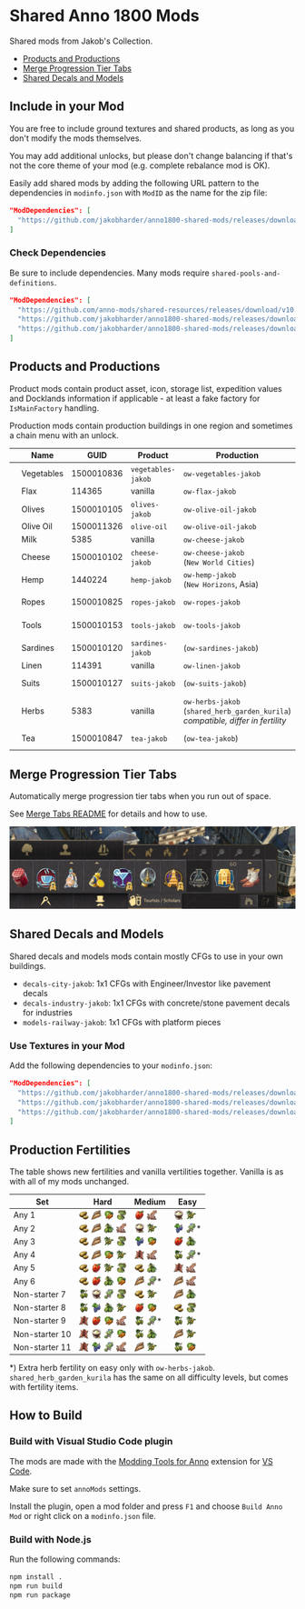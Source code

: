 # Shared Anno 1800 Mods

Shared mods from Jakob's Collection.

- [Products and Productions](#products-and-productions)
- [Merge Progression Tier Tabs](#merge-progression-tier-tabs)
- [Shared Decals and Models](#shared-decals-and-models)

## Include in your Mod

You are free to include ground textures and shared products, as long as you don't modify the mods themselves.

You may add additional unlocks, but please don't change balancing if that's not the core theme of your mod (e.g. complete rebalance mod is OK).

Easily add shared mods by adding the following URL pattern to the dependencies in `modinfo.json` with `ModID` as the name for the zip file:
```json
"ModDependencies": [
  "https://github.com/jakobharder/anno1800-shared-mods/releases/download/v4.5.2/cheese-jakob.zip"
]
```

### Check Dependencies

Be sure to include dependencies.
Many mods require `shared-pools-and-definitions`.

```json
"ModDependencies": [
  "https://github.com/anno-mods/shared-resources/releases/download/v10.4/shared-pools-and-definitions.zip",
  "https://github.com/jakobharder/anno1800-shared-mods/releases/download/v4.5.2/cheese-jakob.zip",
  "https://github.com/jakobharder/anno1800-shared-mods/releases/download/v4.5.2/ow-cheese-jakob.zip"
]
```

## Products and Productions

Product mods contain product asset, icon, storage list, expedition values and Docklands information if applicable - at least a fake factory for `IsMainFactory` handling.

Production mods contain production buildings in one region and sometimes a chain menu with an unlock.

| | Name | GUID | Product | Production | Unlock
---|---|---|---|---|---
<img src="./mods/vegetables-jakob/data/ui/jakob/icon_vegetables.png" style="vertical-align: text-bottom;18px" width="18" /> | Vegetables | 1500010836 | `vegetables-jakob`| `ow-vegetables-jakob` | 1 <img src="./doc/icons/icon_worker.png" style="vertical-align: text-bottom;18px" width="18" />
<img src="./doc/icons/icon_flax.png" style="vertical-align: text-bottom;18px" width="18" /> | Flax | 114365 | vanilla | `ow-flax-jakob` | 1 <img src="./doc/icons/icon_worker.png" style="vertical-align: text-bottom;18px" width="18" />
<img src="./mods/olives-jakob/data/ui/jakob/icon_olives3.png" style="vertical-align: text-bottom;18px" width="18" /> | Olives | 1500010105 | `olives-jakob` | `ow-olive-oil-jakob`
<img src="./mods/olive-oil-jakob/data/ui/jakob/icon_olive_oil3.png" style="vertical-align: text-bottom;18px" width="18" />| Olive Oil | 1500011326  | `olive-oil` | `ow-olive-oil-jakob`
<img src="./doc/icons/icon_milk.png" style="vertical-align: text-bottom;18px" width="18" /> | Milk | 5385 | vanilla | `ow-cheese-jakob` | 1 <img src="./doc/icons/icon_worker.png" style="vertical-align: text-bottom;18px" width="18" />
<img src="./doc/icons/icon_cheese_16.png" style="vertical-align: text-bottom;18px" width="18" /> | Cheese | 1500010102 | `cheese-jakob` | `ow-cheese-jakob`<br/>(`New World Cities`) | 1 <img src="./doc/icons/icon_worker.png" style="vertical-align: text-bottom;18px" width="18" />
<img src="./doc/icons/icon_hemp.png" style="vertical-align: text-bottom;18px" width="18" /> | Hemp | 1440224 | `hemp-jakob` | `ow-hemp-jakob`<br/>(`New Horizons`, Asia)
<img src="./doc/icons/icon_rope.png" style="vertical-align: text-bottom;18px" width="18" /> | Ropes | 1500010825 | `ropes-jakob` | `ow-ropes-jakob` | 500 <img src="./doc/icons/icon_worker.png" style="vertical-align: text-bottom;18px" width="18" />
<img src="./doc/icons/icon_tools.png" style="vertical-align: text-bottom;18px" width="18" /> | Tools | 1500010153 | `tools-jakob` | `ow-tools-jakob` | 900 <img src="./doc/icons/icon_artisan.png" style="vertical-align: text-bottom;18px" width="18" />
<img src="./doc/icons/icon_fish_16.png" style="vertical-align: text-bottom;18px" width="18" /> | Sardines | 1500010120 | `sardines-jakob` | (`ow-sardines-jakob`) | 900 <img src="./doc/icons/icon_artisan.png" style="vertical-align: text-bottom;18px" width="18" />
<img src="./doc/icons/icon_linen.png" style="vertical-align: text-bottom;18px" width="18" /> | Linen | 114391 | vanilla | `ow-linen-jakob`
<img src="./mods/suits-jakob/data/ui/jakob/icon_suits.png" style="vertical-align: text-bottom;18px" width="18" /> | Suits | 1500010127 | `suits-jakob` | (`ow-suits-jakob`) | 900 <img src="./doc/icons/icon_artisan.png" style="vertical-align: text-bottom;18px" width="18" />
<img src="./doc/icons/icon_herbs.png" style="vertical-align: text-bottom;18px" width="18" /> | Herbs | 5383 | vanilla | `ow-herbs-jakob`<br/>(`shared_herb_garden_kurila`)<br>*compatible, differ in fertility*
<img src="./mods/tea-jakob/data/ui/jakob/icon_tea.png" style="vertical-align: text-bottom;18px" width="18" /> | Tea | 1500010847 | `tea-jakob` | (`ow-tea-jakob`) | 900 <img src="./doc/icons/icon_artisan.png" style="vertical-align: text-bottom;18px" width="18" />

## Merge Progression Tier Tabs

Automatically merge progression tier tabs when you run out of space.

See [Merge Tabs README](./mods/merge-menu-jakob/README.md) for details and how to use.

![](./doc/merge-menus.jpg)

## Shared Decals and Models

Shared decals and models mods contain mostly CFGs to use in your own buildings.

- `decals-city-jakob`: 1x1 CFGs with Engineer/Investor like pavement decals
- `decals-industry-jakob`: 1x1 CFGs with concrete/stone pavement decals for industries
- `models-railway-jakob`: 1x1 CFGs with platform pieces

### Use Textures in your Mod

Add the following dependencies to your `modinfo.json`:
```json
"ModDependencies": [
  "https://github.com/jakobharder/anno1800-shared-mods/releases/download/v4.1/decals-city-jakob.zip",
  "https://github.com/jakobharder/anno1800-shared-mods/releases/download/v4.1/decals-industry-jakob.zip",
  "https://github.com/jakobharder/anno1800-shared-mods/releases/download/v4.1/models-railway-jakob.zip"
]
```

## Production Fertilities

The table shows new fertilities and vanilla vertilities together.
Vanilla is as with all of my mods unchanged.

Set | Hard | Medium | Easy
---|---|---|---
Any 1 | <img src="./doc/icons/icon_potatoes.png" style="vertical-align: text-bottom;18px" width="18" /> <img src="./doc/icons/icon_grain.png" style="vertical-align: text-bottom;18px" width="18" /> <img src="./mods/vegetables-jakob/data/ui/jakob/icon_vegetables.png" style="vertical-align: text-bottom;18px" width="18" /> <img src="./doc/icons/icon_flax.png" style="vertical-align: text-bottom;18px" width="18" /> | <img src="./doc/icons/icon_red_pepper.png" style="vertical-align: text-bottom;18px" width="18" /> <img src="./doc/icons/icon_squid.png" style="vertical-align: text-bottom;18px" width="18" /> | <img src="./doc/icons/icon_niter.png" style="vertical-align: text-bottom;18px" width="18" /> <img src="./mods/olives-jakob/data/ui/jakob/icon_olives3.png" style="vertical-align: text-bottom;18px" width="18" />
Any 2 | <img src="./doc/icons/icon_potatoes.png" style="vertical-align: text-bottom;18px" width="18" /> <img src="./doc/icons/icon_grain.png" style="vertical-align: text-bottom;18px" width="18" /> <img src="./doc/icons/icon_hemp.png" style="vertical-align: text-bottom;18px" width="18" /> <img src="./doc/icons/icon_squid.png" style="vertical-align: text-bottom;18px" width="18" /> | <img src="./doc/icons/icon_niter.png" style="vertical-align: text-bottom;18px" width="18" /> <img src="./mods/olives-jakob/data/ui/jakob/icon_olives3.png" style="vertical-align: text-bottom;18px" width="18" /> | <img src="./doc/icons/icon_grapes.png" style="vertical-align: text-bottom;18px" width="18" /> <img src="./doc/icons/icon_herbs.png" style="vertical-align: text-bottom;18px" width="18" />*
Any 3 | <img src="./doc/icons/icon_potatoes.png" style="vertical-align: text-bottom;18px" width="18" /> <img src="./doc/icons/icon_grain.png" style="vertical-align: text-bottom;18px" width="18" /> <img src="./mods/olives-jakob/data/ui/jakob/icon_olives3.png" style="vertical-align: text-bottom;18px" width="18" /> <img src="./doc/icons/icon_flax.png" style="vertical-align: text-bottom;18px" width="18" /> | <img src="./doc/icons/icon_grapes.png" style="vertical-align: text-bottom;18px" width="18" /> <img src="./mods/vegetables-jakob/data/ui/jakob/icon_vegetables.png" style="vertical-align: text-bottom;18px" width="18" /> | <img src="./doc/icons/icon_red_pepper.png" style="vertical-align: text-bottom;18px" width="18" /> <img src="./doc/icons/icon_hemp.png" style="vertical-align: text-bottom;18px" width="18" />
Any 4 | <img src="./doc/icons/icon_potatoes.png" style="vertical-align: text-bottom;18px" width="18" /> <img src="./doc/icons/icon_grain.png" style="vertical-align: text-bottom;18px" width="18" /> <img src="./mods/vegetables-jakob/data/ui/jakob/icon_vegetables.png" style="vertical-align: text-bottom;18px" width="18" /> <img src="./mods/olives-jakob/data/ui/jakob/icon_olives3.png" style="vertical-align: text-bottom;18px" width="18" /> | <img src="./doc/icons/icon_fur.png" style="vertical-align: text-bottom;18px" width="18" /> <img src="./doc/icons/icon_squid.png" style="vertical-align: text-bottom;18px" width="18" /> | <img src="./doc/icons/icon_hops.png" style="vertical-align: text-bottom;18px" width="18" /> <img src="./doc/icons/icon_herbs.png" style="vertical-align: text-bottom;18px" width="18" />*
Any 5 | <img src="./doc/icons/icon_potatoes.png" style="vertical-align: text-bottom;18px" width="18" /> <img src="./doc/icons/icon_red_pepper.png" style="vertical-align: text-bottom;18px" width="18" /> <img src="./mods/olives-jakob/data/ui/jakob/icon_olives3.png" style="vertical-align: text-bottom;18px" width="18" /> <img src="./doc/icons/icon_flax.png" style="vertical-align: text-bottom;18px" width="18" /> | <img src="./doc/icons/icon_potatoes.png" style="vertical-align: text-bottom;18px" width="18" /> <img src="./doc/icons/icon_hemp.png" style="vertical-align: text-bottom;18px" width="18" /> | <img src="./doc/icons/icon_fur.png" style="vertical-align: text-bottom;18px" width="18" /> <img src="./doc/icons/icon_squid.png" style="vertical-align: text-bottom;18px" width="18" />
Any 6 | <img src="./doc/icons/icon_potatoes.png" style="vertical-align: text-bottom;18px" width="18" /> <img src="./doc/icons/icon_red_pepper.png" style="vertical-align: text-bottom;18px" width="18" /> <img src="./doc/icons/icon_hemp.png" style="vertical-align: text-bottom;18px" width="18" /> <img src="./mods/vegetables-jakob/data/ui/jakob/icon_vegetables.png" style="vertical-align: text-bottom;18px" width="18" /> | <img src="./doc/icons/icon_grain.png" style="vertical-align: text-bottom;18px" width="18" /> <img src="./doc/icons/icon_herbs.png" style="vertical-align: text-bottom;18px" width="18" />* | <img src="./doc/icons/icon_grain.png" style="vertical-align: text-bottom;18px" width="18" /> <img src="./doc/icons/icon_squid.png" style="vertical-align: text-bottom;18px" width="18" />
Non-starter 7 | <img src="./doc/icons/icon_hops.png" style="vertical-align: text-bottom;18px" width="18" /> <img src="./doc/icons/icon_niter.png" style="vertical-align: text-bottom;18px" width="18" /> <img src="./doc/icons/icon_herbs.png" style="vertical-align: text-bottom;18px" width="18" /> <img src="./doc/icons/icon_flax.png" style="vertical-align: text-bottom;18px" width="18" /> | <img src="./doc/icons/icon_potatoes.png" style="vertical-align: text-bottom;18px" width="18" /> <img src="./mods/olives-jakob/data/ui/jakob/icon_olives3.png" style="vertical-align: text-bottom;18px" width="18" /> | <img src="./doc/icons/icon_grain.png" style="vertical-align: text-bottom;18px" width="18" /> <img src="./doc/icons/icon_hemp.png" style="vertical-align: text-bottom;18px" width="18" />
Non-starter 8 | <img src="./doc/icons/icon_hops.png" style="vertical-align: text-bottom;18px" width="18" /> <img src="./doc/icons/icon_grapes.png" style="vertical-align: text-bottom;18px" width="18" /> <img src="./doc/icons/icon_hemp.png" style="vertical-align: text-bottom;18px" width="18" /> <img src="./mods/olives-jakob/data/ui/jakob/icon_olives3.png" style="vertical-align: text-bottom;18px" width="18" /> | <img src="./doc/icons/icon_red_pepper.png" style="vertical-align: text-bottom;18px" width="18" /> <img src="./mods/vegetables-jakob/data/ui/jakob/icon_vegetables.png" style="vertical-align: text-bottom;18px" width="18" /> | <img src="./doc/icons/icon_potatoes.png" style="vertical-align: text-bottom;18px" width="18" /> <img src="./doc/icons/icon_flax.png" style="vertical-align: text-bottom;18px" width="18" />
Non-starter 9 | <img src="./doc/icons/icon_fur.png" style="vertical-align: text-bottom;18px" width="18" /> <img src="./doc/icons/icon_red_pepper.png" style="vertical-align: text-bottom;18px" width="18" /> <img src="./mods/vegetables-jakob/data/ui/jakob/icon_vegetables.png" style="vertical-align: text-bottom;18px" width="18" /> <img src="./doc/icons/icon_squid.png" style="vertical-align: text-bottom;18px" width="18" /> | <img src="./doc/icons/icon_hops.png" style="vertical-align: text-bottom;18px" width="18" /> <img src="./doc/icons/icon_herbs.png" style="vertical-align: text-bottom;18px" width="18" />* | <img src="./doc/icons/icon_hops.png" style="vertical-align: text-bottom;18px" width="18" /> <img src="./mods/olives-jakob/data/ui/jakob/icon_olives3.png" style="vertical-align: text-bottom;18px" width="18" />
Non-starter 10 | <img src="./doc/icons/icon_fur.png" style="vertical-align: text-bottom;18px" width="18" /> <img src="./doc/icons/icon_niter.png" style="vertical-align: text-bottom;18px" width="18" /> <img src="./doc/icons/icon_herbs.png" style="vertical-align: text-bottom;18px" width="18" /> <img src="./mods/vegetables-jakob/data/ui/jakob/icon_vegetables.png" style="vertical-align: text-bottom;18px" width="18" /> | <img src="./doc/icons/icon_hops.png" style="vertical-align: text-bottom;18px" width="18" /> <img src="./doc/icons/icon_hemp.png" style="vertical-align: text-bottom;18px" width="18" /> | <img src="./doc/icons/icon_grain.png" style="vertical-align: text-bottom;18px" width="18" /> <img src="./mods/olives-jakob/data/ui/jakob/icon_olives3.png" style="vertical-align: text-bottom;18px" width="18" />
Non-starter 11 | <img src="./doc/icons/icon_fur.png" style="vertical-align: text-bottom;18px" width="18" /> <img src="./doc/icons/icon_grapes.png" style="vertical-align: text-bottom;18px" width="18" /> <img src="./doc/icons/icon_herbs.png" style="vertical-align: text-bottom;18px" width="18" /> <img src="./doc/icons/icon_squid.png" style="vertical-align: text-bottom;18px" width="18" /> | <img src="./doc/icons/icon_grain.png" style="vertical-align: text-bottom;18px" width="18" /> <img src="./mods/olives-jakob/data/ui/jakob/icon_olives3.png" style="vertical-align: text-bottom;18px" width="18" /> | <img src="./doc/icons/icon_hops.png" style="vertical-align: text-bottom;18px" width="18" /> <img src="./mods/vegetables-jakob/data/ui/jakob/icon_vegetables.png" style="vertical-align: text-bottom;18px" width="18" />

*) Extra herb fertility on easy only with `ow-herbs-jakob`.
`shared_herb_garden_kurila` has the same on all difficulty levels, but comes with fertility items.

## How to Build

### Build with Visual Studio Code plugin

The mods are made with the [Modding Tools for Anno](https://marketplace.visualstudio.com/items?itemName=JakobHarder.anno-modding-tools) extension for [VS Code](https://code.visualstudio.com/).

Make sure to set `annoMods` settings.

Install the plugin, open a mod folder and press `F1` and choose `Build Anno Mod` or right click on a `modinfo.json` file.

### Build with Node.js

Run the following commands:

```
npm install .
npm run build
npm run package
```
